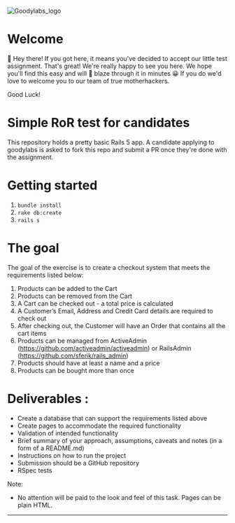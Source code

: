 ![Goodylabs_logo](https://user-images.githubusercontent.com/1035770/151546790-59ffd0b3-3caa-4ecd-918b-cecfcfdfcccb.png)

# Welcome

👋 Hey there! If you got here, it means you've decided to accept our little test assignment. That's great! We're really happy to see you here. We hope you'll find this  easy and will 🚀 blaze through it in minutes 😀 If you do we'd love to welcome you to our team of true motherhackers.

Good Luck!

# Simple RoR test for candidates

This repository holds a pretty basic Rails 5 app. A candidate applying to goodylabs is asked to fork this repo and submit a PR once they're done with the assignment.

# Getting started

1. `bundle install`
2. `rake db:create`
3. `rails s`

# The goal

The goal of the exercise is to create a checkout system that meets the requirements listed below:

1. Products can be added to the Cart
2. Products can be removed from the Cart
3. A Cart can be checked out - a total price is calculated
4. A Customer’s Email, Address and Credit Card details are required to check out
5. After checking out, the Customer will have an Order that contains all the cart items
6. Products can be managed from ActiveAdmin (https://github.com/activeadmin/activeadmin) or RailsAdmin (https://github.com/sferik/rails_admin)
7. Products should have at least a name and a price
8. Products can be bought more than once
    
# Deliverables :
- Create a database that can support the requirements listed above 
- Create pages to accommodate the required functionality
- Validation of intended functionality
- Brief summary of your approach, assumptions, caveats and notes (in a form of a README.md)
- Instructions on how to run the project
- Submission should be a GitHub repository
- RSpec tests 
 
 Note: 
- No attention will be paid to the look and feel of this task. Pages can be plain HTML.


----------
